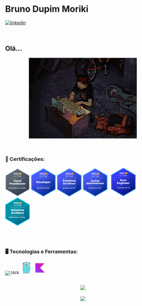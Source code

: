 <div dsplay="inline-block">

 
 <h1 align="left">Bruno Dupim Moriki</h1>
  <a href="https://www.linkedin.com/in/bruno-dupim-moriki-621460121/">
    <img width="80px" src="https://i.ibb.co/RyZx12b/linkedin.png" alt="linkedin" style="vertical-align:top;">
  </a>

</div>


</br>
</br>

## Olá...


<p align="center">
  <img src="https://github.com/bdmoriki/bdmoriki/blob/main/img/golden-boy-fake-keyboard-programing-coding-paper-book.gif", width="350">
</p>

<br>

### :scroll: Certificações: 

<code><img width="80px" src="https://github.com/bdmoriki/bdmoriki/blob/main/img/AWS-Cloud-Practitioner.png"/></code>
<code><img width="80px" src="https://github.com/bdmoriki/bdmoriki/blob/main/img/AWS-Developer-Associate.png"/></code>
<code><img width="80px" src="https://github.com/bdmoriki/bdmoriki/blob/main/img/AWS-Solutions-Architect-Associate.png"></code>
<code><img width="80px" src="https://github.com/bdmoriki/bdmoriki/blob/main/img/AWS-SysOps-Administrator-Associate.png"></code>
<code><img width="95px" src="https://github.com/bdmoriki/bdmoriki/blob/main/img/AWS-Data-Engineer-Associate.png"></code>
<code><img width="80px" src="https://github.com/bdmoriki/bdmoriki/blob/main/img/AWS-Solutions-Architect-Professional.png"></code>

<br><br>

### 🖥️ Tecnologias e Ferramentas: 
<!--
<img width="200px" align="right" src="">
-->
<code><img width="40px" src="https://cdn.jsdelivr.net/gh/devicons/devicon/icons/java/java-original.svg" title = "JAVA"/></code>
<code><img width="40px" src="https://github.com/devicons/devicon/blob/v2.16.0/icons/go/go-original.svg" title = "GO"/></code>
<code><img width="40px" src="https://github.com/devicons/devicon/blob/v2.16.0/icons/kotlin/kotlin-original.svg" title = "GO"/></code>


##
<p align="center">
<a href="https://github.com/bdmoriki">
        <img width="350px" align="center" src="https://github-readme-stats.vercel.app/api/top-langs/?username=bdmoriki&layout=compact&theme=onedark" /> <br>
  <br/>
        <img width="430px" align="center" src="https://github-readme-stats.vercel.app/api?username=bdmoriki&theme=onedark&show_icons=true" />
</a>
</p>

